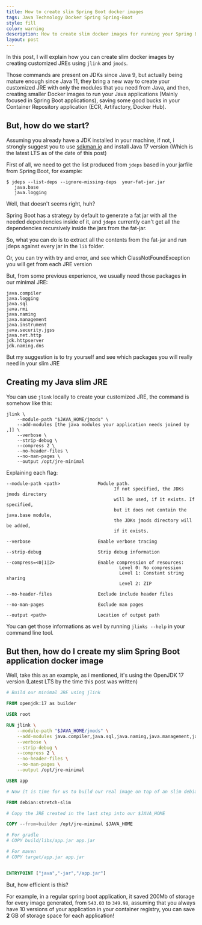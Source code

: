 ```yaml
---
title: How to create slim Spring Boot docker images
tags: Java Technology Docker Spring Spring-Boot
style: fill
color: warning
description: How to create slim docker images for running your Spring Boot applications
layout: post
---
```


In this post, I will explain how you can create slim docker images by creating customized JREs using `jlink` and `jmods`.

Those commands are present on JDKs since Java 9, but actually being mature enough since Java 11, they bring a new way to create your customized JRE with only the modules that you need from Java, and then, creating smaller Docker images to run your Java applications (Mainly focused in Spring Boot applications), saving some good bucks in your Container Repository application (ECR, Artifactory, Docker Hub).

## But, how do we start?

Assuming you already have a JDK installed in your machine, if not, i strongly suggest you to use [sdkman.io](https://sdkman.io/) and install Java 17 version (Which is the latest LTS as of the date of this post)

First of all, we need to get the list produced from `jdeps` based in your jarfile from Spring Boot, for example:

```shell
$ jdeps --list-deps --ignore-missing-deps  your-fat-jar.jar
   java.base
   java.logging
```

Well, that doesn't seems right, huh?

Spring Boot has a strategy by default to generate a fat jar with all the needed dependencies inside of it, and `jdeps` currently can't get all the dependencies recursively inside the jars from the fat-jar.

So, what you can do is to extract all the contents from the fat-jar and run jdeps against every jar in the `lib` folder.

Or, you can try with try and error, and see which ClassNotFoundException you will get from each JRE version

But, from some previous experience, we usually need those packages in our minimal JRE:

```
java.compiler
java.logging
java.sql
java.rmi
java.naming
java.management
java.instrument
java.security.jgss
java.net.http
jdk.httpserver
jdk.naming.dns
```

But my suggestion is to try yourself and see which packages you will really need in your slim JRE

## Creating my Java slim JRE

You can use `jlink` locally to create your customized JRE, the command is somehow like this:

```shell
jlink \
    --module-path "$JAVA_HOME/jmods" \
    --add-modules [the java modules your application needs joined by ,]] \
    --verbose \
    --strip-debug \
    --compress 2 \
    --no-header-files \
    --no-man-pages \
    --output /opt/jre-minimal
```

Explaining each flag:

```
--module-path <path>              Module path.
                                        If not specified, the JDKs jmods directory
                                        will be used, if it exists. If specified,
                                        but it does not contain the java.base module,
                                        the JDKs jmods directory will be added,
                                        if it exists.

--verbose                         Enable verbose tracing

--strip-debug                     Strip debug information

--compress=<0|1|2>                Enable compression of resources:
                                          Level 0: No compression
                                          Level 1: Constant string sharing
                                          Level 2: ZIP

--no-header-files                 Exclude include header files

--no-man-pages                    Exclude man pages

--output <path>                   Location of output path
```

You can get those informations as well by running `jlinks --help` in your command line tool.

## But then, how do I create my slim Spring Boot application docker image

Well, take this as an example, as i mentioned, it's using the OpenJDK 17 version (Latest LTS by the time this post was written)

```Dockerfile
# Build our minimal JRE using jlink

FROM openjdk:17 as builder

USER root

RUN jlink \
    --module-path "$JAVA_HOME/jmods" \
    --add-modules java.compiler,java.sql,java.naming,java.management,java.instrument,java.rmi,java.desktop,jdk.internal.vm.compiler.management,java.xml.crypto,java.scripting,java.security.jgss,jdk.httpserver,java.net.http,jdk.naming.dns,jdk.crypto.cryptoki,jdk.unsupported \
    --verbose \
    --strip-debug \
    --compress 2 \
    --no-header-files \
    --no-man-pages \
    --output /opt/jre-minimal

USER app

# Now it is time for us to build our real image on top of an slim debian image

FROM debian:stretch-slim

# Copy the JRE created in the last step into our $JAVA_HOME

COPY --from=builder /opt/jre-minimal $JAVA_HOME

# For gradle
# COPY build/libs/app.jar app.jar

# For maven
# COPY target/app.jar app.jar


ENTRYPOINT ["java","-jar","/app.jar"]
```

But, how efficient is this?

For example, in a regular spring boot application, it saved 200Mb of storage for every image generated, from `543.03` to `349.98`, assuming that you always have 10 versions of your application in your container registry, you can save **2** GB of storage space for each application!

